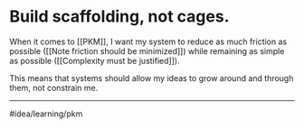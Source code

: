 # Build scaffolding, not cages.
When it comes to [[PKM]], I want my system to reduce as much friction as possible ([[Note friction should be minimized]]) while remaining as simple as possible ([[Complexity must be justified]]). 

This means that systems should allow my ideas to grow around and through them, not constrain me. 

---
#idea/learning/pkm 
